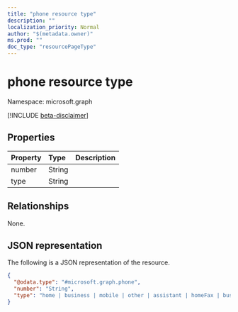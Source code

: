 ```yaml
---
title: "phone resource type"
description: ""
localization_priority: Normal
author: "$(metadata.owner)"
ms.prod: ""
doc_type: "resourcePageType"
---
```


# phone resource type

Namespace: microsoft.graph

[!INCLUDE [beta-disclaimer](../../includes/beta-disclaimer.md)]

## Properties

| Property | Type   | Description |
| :------- | :----- | :---------- |
| number   | String |             |
| type     | String |             |

## Relationships

None.

## JSON representation

The following is a JSON representation of the resource.

<!-- {
  "blockType": "resource",
  "@odata.type": "microsoft.graph.phone",
}
-->

```json
{
  "@odata.type": "#microsoft.graph.phone",
  "number": "String",
  "type": "home | business | mobile | other | assistant | homeFax | businessFax | otherFax | pager | radio"
}
```
